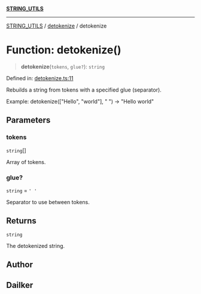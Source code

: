 [**STRING_UTILS**](../../README.md)

***

[STRING_UTILS](../../README.md) / [detokenize](../README.md) / detokenize

# Function: detokenize()

> **detokenize**(`tokens`, `glue?`): `string`

Defined in: [detokenize.ts:11](https://github.com/dailker/everyutil/blob/483b8bac7542bbca68c14daba34579f97fabc512/src/string/detokenize.ts#L11)

Rebuilds a string from tokens with a specified glue (separator).

Example: detokenize(["Hello", "world"], " ") → "Hello world"

## Parameters

### tokens

`string`[]

Array of tokens.

### glue?

`string` = `' '`

Separator to use between tokens.

## Returns

`string`

The detokenized string.

## Author

## Dailker
